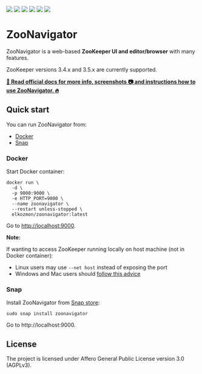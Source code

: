 [![](https://github.com/elkozmon/zoonavigator/actions/workflows/ci.yml/badge.svg)](https://github.com/elkozmon/zoonavigator/actions/workflows/ci.yml)
[![](https://img.shields.io/docker/pulls/elkozmon/zoonavigator.svg)](https://hub.docker.com/r/elkozmon/zoonavigator)
[![](https://img.shields.io/docker/stars/elkozmon/zoonavigator.svg)](https://hub.docker.com/r/elkozmon/zoonavigator)
[![](https://img.shields.io/docker/image-size/elkozmon/zoonavigator?sort=semver)](https://hub.docker.com/r/elkozmon/zoonavigator)
[![](https://snapcraft.io//zoonavigator/badge.svg)](https://snapcraft.io/zoonavigator)
[![](https://snapcraft.io//zoonavigator/trending.svg?name=0)](https://snapcraft.io/zoonavigator)

# ZooNavigator

ZooNavigator is a web-based **ZooKeeper UI and editor/browser** with many features.


ZooKeeper versions 3.4.x and 3.5.x are currently supported.


[**📘 Read official docs for more info, screenshots 📷 and instructions how to use ZooNavigator. 🔥**](https://zoonavigator.elkozmon.com)

## Quick start

You can run ZooNavigator from:

- [Docker](#docker)
- [Snap](#snap)

### Docker

Start Docker container:

```
docker run \
  -d \
  -p 9000:9000 \
  -e HTTP_PORT=9000 \
  --name zoonavigator \
  --restart unless-stopped \
  elkozmon/zoonavigator:latest
```

Go to [http://localhost:9000](http://localhost:9000).

**Note:**

If wanting to access ZooKeeper running locally on host machine (not in Docker container): 

 - Linux users may use `--net host` instead of exposing the port
 - Windows and Mac users should [follow this advice](https://github.com/elkozmon/zoonavigator/issues/40#issue-495910852)

### Snap

Install ZooNavigator from [Snap store](https://snapcraft.io/zoonavigator):

```
sudo snap install zoonavigator
```

Go to http://localhost:9000.


## License

The project is licensed under Affero General Public License version 3.0 (AGPLv3).
